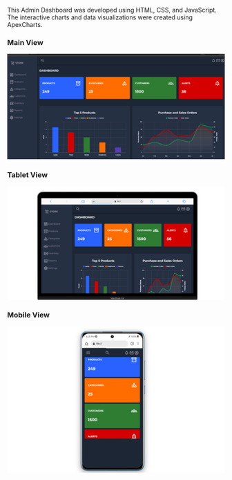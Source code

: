This Admin Dashboard was developed using HTML, CSS, and JavaScript. The interactive charts and data visualizations were created using ApexCharts.

### Main View
![Main View](images/dashboard.png "Main View")

### Tablet View
![Tab View](images/tab.png "Tab View")


### Mobile View
![Mobile View](images/mobile.png "Mobile View")